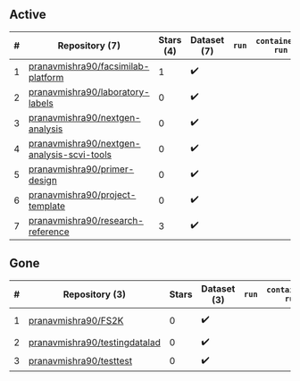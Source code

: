 ## Active
| # | Repository (7) | Stars (4) | Dataset (7) | `run` | `containers-run` | Last Modified |
| --- | --- | --- | --- | --- | --- | --- |
| 1 | [pranavmishra90/facsimilab-platform](https://github.com/pranavmishra90/facsimilab-platform) | 1 | :heavy_check_mark: |  |  | 2025-10-20 22:41:32+00:00 |
| 2 | [pranavmishra90/laboratory-labels](https://github.com/pranavmishra90/laboratory-labels) | 0 | :heavy_check_mark: |  |  | 2023-10-31 18:13:21+00:00 |
| 3 | [pranavmishra90/nextgen-analysis](https://github.com/pranavmishra90/nextgen-analysis) | 0 | :heavy_check_mark: |  |  | 2024-03-11 20:04:44+00:00 |
| 4 | [pranavmishra90/nextgen-analysis-scvi-tools](https://github.com/pranavmishra90/nextgen-analysis-scvi-tools) | 0 | :heavy_check_mark: |  |  | 2024-03-11 20:04:42+00:00 |
| 5 | [pranavmishra90/primer-design](https://github.com/pranavmishra90/primer-design) | 0 | :heavy_check_mark: |  |  | 2022-09-28 01:23:54+00:00 |
| 6 | [pranavmishra90/project-template](https://github.com/pranavmishra90/project-template) | 0 | :heavy_check_mark: |  |  | 2025-08-10 22:16:19+00:00 |
| 7 | [pranavmishra90/research-reference](https://github.com/pranavmishra90/research-reference) | 3 | :heavy_check_mark: |  |  | 2024-08-09 19:47:54+00:00 |

## Gone
| # | Repository (3) | Stars | Dataset (3) | `run` | `containers-run` | Last Modified |
| --- | --- | --- | --- | --- | --- | --- |
| 1 | [pranavmishra90/FS2K](https://github.com/pranavmishra90/FS2K) | 0 | :heavy_check_mark: |  |  | 2025-02-25 15:36:53+00:00 |
| 2 | [pranavmishra90/testingdatalad](https://github.com/pranavmishra90/testingdatalad) | 0 | :heavy_check_mark: |  |  | — |
| 3 | [pranavmishra90/testtest](https://github.com/pranavmishra90/testtest) | 0 | :heavy_check_mark: |  |  | — |
